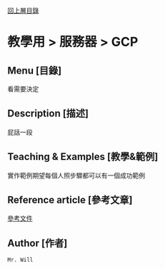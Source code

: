 [回上層目錄](../README.md)

# 教學用 > 服務器 > GCP

## **Menu [目錄]**
看需要決定

## **Description [描述]**
屁話一段

## **Teaching & Examples [教學&範例]**
實作範例期望每個人照步驟都可以有一個成功範例

## **Reference article [參考文章]**
[參考文件](網址)

## **Author [作者]**
`Mr. Will`
